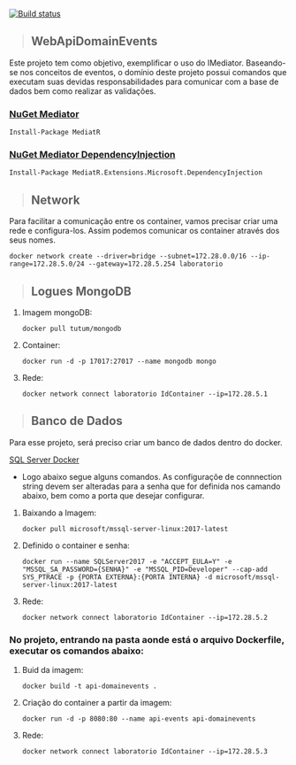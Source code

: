 [![Build status](https://ci.appveyor.com/api/projects/status/ucxwgqb0ypj73tt9?svg=true)](https://ci.appveyor.com/project/adeildo-oliveira/webappdomainevents)

>## WebApiDomainEvents
Este projeto tem como objetivo, exemplificar o uso do IMediator. Baseando-se nos conceitos de eventos, o domínio deste projeto possui comandos que executam suas devidas responsabilidades para comunicar com a base de dados bem como realizar as validações.

### [NuGet Mediator](https://www.nuget.org/packages/MediatR)
``Install-Package MediatR``
### [NuGet Mediator DependencyInjection](https://www.nuget.org/packages/MediatR.Extensions.Microsoft.DependencyInjection/)
``Install-Package MediatR.Extensions.Microsoft.DependencyInjection``

>## Network

Para facilitar a comunicação entre os container, vamos precisar criar uma rede e configura-los. Assim podemos comunicar os container através dos seus nomes.

```
docker network create --driver=bridge --subnet=172.28.0.0/16 --ip-range=172.28.5.0/24 --gateway=172.28.5.254 laboratorio
```

>## Logues MongoDB

1. Imagem mongoDB:
    ```
    docker pull tutum/mongodb
    ```
2. Container:
    ```
    docker run -d -p 17017:27017 --name mongodb mongo
    ```
3. Rede:
    ```
    docker network connect laboratorio IdContainer --ip=172.28.5.1
    ```

>## Banco de Dados
Para esse projeto, será preciso criar um banco de dados dentro do docker.

[SQL Server Docker](https://docs.microsoft.com/pt-br/sql/linux/sql-server-linux-configure-docker?view=sql-server-2017)

* Logo abaixo segue alguns comandos. As configuraçõe de connnection string devem ser alteradas para a senha que for definida nos camando abaixo, bem como a porta que desejar configurar.

1. Baixando a Imagem: 
    ``` 
    docker pull microsoft/mssql-server-linux:2017-latest
    ```
2. Definido o container e senha:
    ``` 
    docker run --name SQLServer2017 -e "ACCEPT_EULA=Y" -e "MSSQL_SA_PASSWORD={SENHA}" -e "MSSQL_PID=Developer" --cap-add SYS_PTRACE -p {PORTA EXTERNA}:{PORTA INTERNA} -d microsoft/mssql-server-linux:2017-latest 
    ```
3. Rede:
    ```
    docker network connect laboratorio IdContainer --ip=172.28.5.2
    ```
### No projeto, entrando na pasta aonde está o arquivo **Dockerfile**, executar os comandos abaixo:

1. Buid da imagem:
    ```
    docker build -t api-domainevents .
    ```
2. Criação do container a partir da imagem:
    ```
    docker run -d -p 8080:80 --name api-events api-domainevents 
    ```
3. Rede:
    ```
    docker network connect laboratorio IdContainer --ip=172.28.5.3
    ```
